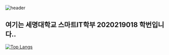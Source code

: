   ![header](https://capsule-render.vercel.app/api?type=slice&color=auto&height=300&section=header&text=Hello&fontSize=70&rotate=23)

<h2>여기는 세명대학교 스마트IT학부 2020219018 학번입니다.. </h2>

[![Top Langs](https://github-readme-stats.vercel.app/api/top-langs/?username=JSblow001&layout=compact)](https://github.com/Jsblow001/github-readme-stats)
